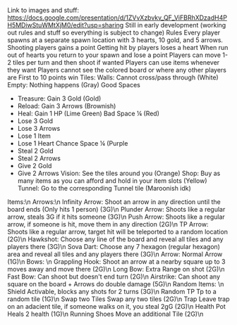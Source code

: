 Link to images and stuff: https://docs.google.com/presentation/d/1ZVvXzbvkv_QF_ViFBRhXDzadH4PH5MDiwStuWMtXjM0/edit?usp=sharing
Still in early development (working out rules and stuff so everything is subject to change)
Rules
Every player spawns at a separate spawn location with 3 hearts, 10 gold, and 5 arrows.
Shooting players gains a point
Getting hit by players loses a heart
When run out of hearts you return to your spawn and lose a point
Players can move 1-2 tiles per turn and then shoot if wanted
Players can use items whenever they want
Players cannot see the colored board or where any other players are
First to 10 points win
Tiles:
Walls: Cannot cross/pass through (White)
Empty: Nothing happens (Gray)
Good Spaces
 - Treasure: Gain 3 Gold (Gold)
 - Reload: Gain 3 Arrows (Brownish)
 - Heal: Gain 1 HP (Lime Green)
Bad Space ¼ (Red)
 - Lose 3 Gold
 - Lose 3 Arrows
 - Lose 1 Item
 - Lose 1 Heart
Chance Space ¼ (Purple
 - Steal 2 Gold
 - Steal 2 Arrows
 - Give 2 Gold
 - Give 2 Arrows
Vision: See the tiles around you (Orange)
Shop: Buy as many items as you can afford and hold in your item slots (Yellow)
Tunnel: Go to the corresponding Tunnel tile (Maroonish idk)

Items:\n
Arrows:\n
Infinity Arrow: Shoot an arrow in any direction until the board ends (Only hits 1 person) (3G)\n
Plunder Arrow:	Shoots like a regular arrow, steals 3G if it hits someone (3G)\n
Push Arrow:	Shoots like a regular arrow, if someone is hit, move them in any direction (2G)\n
TP Arrow: Shoots like a regular arrow, target hit will be teleported to a random location (2G)\n
Hawkshot: Choose any line of the board and reveal all tiles and any players there (3G)\n
Sova Dart:	Choose any 7 hexagon (regular hexagon) area and reveal all tiles and any players there (3G)\n
Arrow: Normal Arrow (1G)\n
Bows: \n
Grappling Hook: Shoot an arrow at a nearby square up to 3 moves away and move there (2G)\n
Long Bow: Extra Range on shot (2G)\n
Fast Bow: Can shoot but doesn't end turn (2G)\n
Airstrike: Can shoot any square on the board + Arrows do double damage (5G)\n
Random Items:						\n
Shield	Activable, blocks any shots for 2 turns (3G)\n
Random TP	Tp to a random tile (1G)\n
Swap two Tiles	Swap any two tiles (2G)\n
Trap	Leave trap on an adacient tile, if someone walks on it, you steal 2gG	(2G)\n
Health Pot	Heals 2 health (1G)\n
Running Shoes	Move an additional Tile (2G)\n

